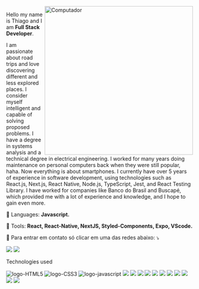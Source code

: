 <img src="https://raw.githubusercontent.com/MicaelliMedeiros/micaellimedeiros/master/image/computer-illustration.png" min-width="400px" max-width="400px" width="400px" align="right" alt="Computador">

<p align="left"> 
  Hello my name is Thiago and I am <strong>Full Stack Developer</strong>.<br>
</p>
<p>
  I am passionate about road trips and love discovering different and less explored places. I consider myself intelligent and capable of solving proposed problems. I have a degree in systems analysis and a technical degree in electrical engineering. I worked for many years doing maintenance on personal computers back when they were still popular, haha. Now everything is about smartphones. I currently have over 5 years of experience in software development, using technologies such as React.js, Next.js, React Native, Node.js, TypeScript, Jest, and React Testing Library. I have worked for companies like Banco do Brasil and Buscapé, which provided me with a lot of experience and knowledge, and I hope to gain even more.
</p>

<p align="left">
  🦄 Languages: <strong>Javascript.</strong>
</p>

<p align="left">
  💼 Tools: <strong>React, React-Native, NextJS, Styled-Components, Expo, VScode.</strong>
</p>

<p align="left">
  💌 Para entrar em contato só clicar em uma das redes abaixo: ⤵️
</p>

<p align="left">

  <a href="https://www.linkedin.com/in/thiago-fernandes-dev/" alt="Linkedin">
  <img src="https://img.shields.io/badge/-Linkedin-0e76a8?style=flat-square&logo=Linkedin&logoColor=white&link=LINK-DO-SEU-LINKEDIN" /></a>
  

  <a href="https://api.whatsapp.com/send?phone=5521997704283&text=Ol%C3%A1%2C%20estou%20entrando%20em%20contato%20pois%20vir%20seu%20perfil%20no%20GitHub%20e%20temos%20uma%20posi%C3%A7%C3%A3o%20que%20posso%20lhe%20interessar." alt="WhatsApp">
  <img src="https://img.shields.io/badge/-WhatsApp-25d366?style=flat-square&labelColor=25d366&logo=whatsapp&logoColor=white&link=API-DO-SEU-WHATSAPP"/></a>
  
</p>

<p aling="left">
 Technologies used
</p>
<p display="flex">
  <img src="https://img.shields.io/badge/-HTML5-E34F26?style=flat-square&logo=html5&logoColor=white" alt="logo-HTML5"/>
  <img src="https://img.shields.io/badge/-CSS3-549FDE?style=flat-square&logo=css3&logoColor=whit" alt="logo-CSS3"/>
  <img src="https://img.shields.io/badge/-JavaScript-F7B93E?style=flat-square&logo=javascript&logoColor=fff" alt="logo-javascript"/>
  <img src="https://img.shields.io/badge/-React.js-45b8d8?style=flat-square&logo=react&logoColor=white"/>
  <img src="https://img.shields.io/badge/-React%20Native-45b8d8?style=flat-square&logo=react&logoColor=white"/>
  <img src="https://img.shields.io/badge/-Node.js-43853d?style=flat-square&logo=Node.js&logoColor=white"/>
  <img src="(https://img.shields.io/badge/-Git-F05032?style=flat-square&logo=git&logoColor=white"/>
  <img src="(https://img.shields.io/badge/-NPM-CB3837?style=flat-square&logo=npm&logoColor=white"/>
  <img src="(https://img.shields.io/badge/-Styled_Components-db7092?style=flat-square&logo=styled-components&logoColor=white"/>
  <img src="https://img.shields.io/badge/-VSCode-0085D1?style=flat-square&logo=visual-studio-code&logoColor=white"/>
  <img src="https://img.shields.io/badge/-Vercel-000?style=flat-square&logo=vercel&logoColor=white"/>
  <img src="https://img.shields.io/badge/-Heroku-430098?style=flat-square&logo=heroku&logoColor=white"/>
  <img src="https://img.shields.io/badge/-Windows-00ADEF?style=flat-square&logo=windows&logoColor=white"/>
  <img src="https://img.shields.io/badge/-Linux-16C60C?style=flat-square&logo=linux&logoColor=white"/>
 </p>

